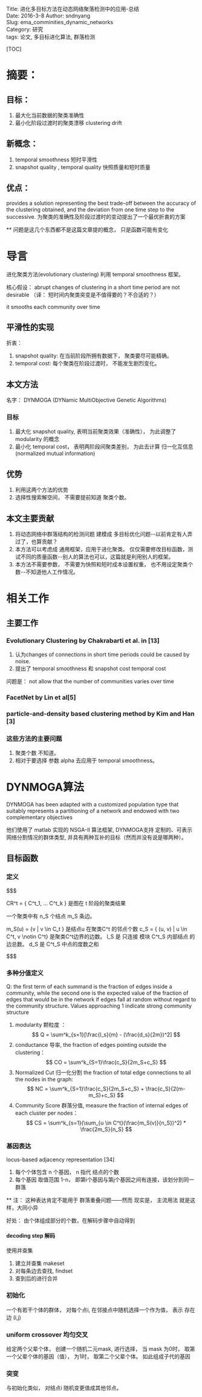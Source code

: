Title:  进化多目标方法在动态网络聚落检测中的应用-总结  
Date: 2016-3-8
Author: sndnyang  
Slug:  ema_comminities_dynamic_networks  
Category: 研究  
tags: 论文, 多目标进化算法, 群落检测  

[TOC]

# 摘要：

## 目标： 
1. 最大化当前数据的聚类准确性
2. 最小化阶段过渡时的聚类漂移 clustering drift
## 新概念：
1. temporal smoothness 短时平滑性
2. snapshot quality , temporal quality 快照质量和短时质量

## 优点：
provides a solution representing the best trade-off between the accuracy of the clustering obtained, and the deviation from one time step to the successive.
为聚类的准确性及阶段过渡时的变动提出了一个最优折衷的方案

** 问题是这几个东西都不是这篇文章提的概念， 只是函数可能有变化 

# 导言

进化聚类方法(evolutionary clustering) 利用 temporal smoothness 框架。

核心假设： abrupt changes of clustering in a short time period are not desirable  （译： 短时间内聚类突变是不值得要的？不合适的？）

it smooths each community over time

## 平滑性的实现

折衷：

1. snapshot quality: 在当前阶段所拥有数据下， 聚类要尽可能精确。
2. temporal cost: 每个聚类在阶段过渡时， 不能发生剧烈变化。

## 本文方法

名字： DYNMOGA (DYNamic MultiObjective Genetic Algorithms)

### 目标

1. 最大化 snapshot quality, 表明当前聚类效果（准确性）， 为此调整了 modularity 的概念
2. 最小化 temporal cost， 表明两阶段间聚类差别， 为此去计算 归一化互信息(normalized mutual information)

## 优势

1. 利用这两个方法的优势
2. 选择性搜索解空间， 不需要提前知道 聚类个数。

## 本文主要贡献

1. 将动态网络中群落结构的检测问题 建模成 多目标优化问题--以前肯定有人弄过了，也算贡献？
2. 本方法可以考虑成 通用框架，应用于进化聚类。 仅仅需要修改目标函数，测试不同的质量函数--别人的算法也可以，这篇就是利用别人的框架。
3. 本方法不需要参数， 不需要为快照和短时成本设置权重， 也不用设定聚类个数--不知道他人工作情况。

# 相关工作

## 主要工作


### Evolutionary Clustering by Chakrabarti et al. in [13]
1. 认为changes of connections in short time periods could be caused by noise.
2. 提出了 temporal smoothness 和 snapshot cost  temporal cost

问题是： not allow that the number of communities varies over time

### FacetNet  by Lin et al[5]

### particle-and-density based clustering method  by Kim and Han [3]

### 这些方法的主要问题

1. 聚类个数 不知道。
2. 相对于要选择 参数 alpha 去应用于 temporal smoothness。


# DYNMOGA算法

DYNMOGA has been adapted with a customized
population type that suitably represents a partitioning of
a network and endowed with two complementary objectives

他们使用了 matlab 实现的 NSGA-II 算法框架, DYNMOGA支持 定制的、可表示网络分割情况的群体类型, 并具有两种互补的目标（然而并没有说是哪两种）。

## 目标函数 

### 定义

$$$

CR^t = \{ C^t_1, ... C^t_k \} 是图在 t 阶段的聚类结果

一个聚类中有 n_S 个结点 m_S 条边。

m_S(u) = \{v | v \in C_t } 是结点u 在聚类C^t 的邻点个数 
c_S = \{ (u, v) | u \in C^t, v \notin C^t} 是聚类C^t边界的边数。
l_S 是 只连接 模块 C^t_S 内部结点 的边总数。
d_S 是 C^t_S 中点的度数之和

$$$

### 多种分值定义

Q: the first term of each summand is
the fraction of edges inside a community, while the second
one is the expected value of the fraction of edges that would
be in the network if edges fall at random without regard
to the community structure. Values approaching 1 indicate
strong community structure

1. modularity 颗粒度 ：  
$$ Q = \sum^k_{s=1}[\frac{l_s}{m} - (\frac{d_s}{2m})^2] $$
2. conductance 导率, the fraction of edges pointing outside the clustering：  
$$ CO = \sum^k_{S=1}\frac{c_S}{2m_S+c_S} $$
3. Normalized Cut 归一化分割 the fraction of total edge connections to all the nodes in the graph:   
$$ NC = \sum^k_{S=1}\frac{c_S}{2m_S+c_S} + \frac{c_S}{2(m-m_S)+c_S} $$
4. Community Score 群落分值, measure the fraction of internal edges of each cluster per nodes：  
$$ CS = \sum^k_{s=1}(\sum_{u \in C^t}(\frac{m_S(v)}{n_S})^2) * \frac{2m_S}{n_S} $$

### 基因表达

locus-based adjacency representation  [34]

1. 每个个体包含 n 个基因， n 指代 结点的个数
2. 每个基因 取值范围 1-n， 即第i个基因与第j个基因之间有连接，该划分到同一群落


** 注： 这种表达肯定不能用于 群落重叠问题——然而 现实是， 主流用法 就是这样，大同小异

好处： 由个体组成部分的个数，在解码步骤中自动得到

#### decoding step 解码
使用并查集

1. 建立并查集 makeset
2. 对每条边去查找, findset
3. 查到后的进行合并


### 初始化
一个有若干个体的群体， 对每个点i, 在邻接点中随机选择一个作为值， 表示 存在边 (i,j)

### uniform crossover 均匀交叉
给定两个父辈个体， 创建一个随机二元mask, 进行选择， 当 mask 为0时， 取第一个父辈个体的基因（值）， 为1时， 取第二个父辈个体。 如此组成子代的基因

### 突变

与初始化类似， 对结点i 随机变更值成其他邻点。


